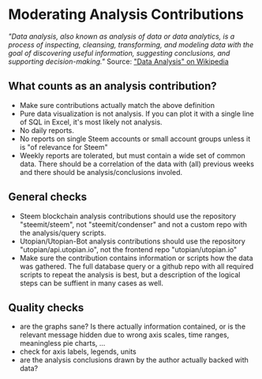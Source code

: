 # Moderating Analysis Contributions

*"Data analysis, also known as analysis of data or data analytics,
is a process of inspecting, cleansing, transforming, and modeling
data with the goal of discovering useful information, suggesting
conclusions, and supporting decision-making."*
Source: ["Data Analysis" on Wikipedia](https://en.wikipedia.org/wiki/Data_analysis)

## What counts as an analysis contribution?

* Make sure contributions actually match the above definition
* Pure data visualization is not analysis. If you can plot it
with a single line of SQL in Excel, it's most likely not analysis.
* No daily reports.
* No reports on single Steem accounts or small account groups unless it
is "of relevance for Steem"
* Weekly reports are tolerated, but must contain a wide set of common
data. There should be a correlation of the data with (all) previous
weeks and there should be analysis/conclusions involed.

## General checks

* Steem blockchain analysis contributions should use the repository
"steemit/steem", not "steemit/condenser" and not a custom repo with
the analysis/query scripts.
* Utopian/Utopian-Bot analysis contributions should use the repository
"utopian/api.utopian.io", not the frontend repo "utopian/utopian.io"
* Make sure the contribution contains information or scripts how 
the data was gathered. The full database query or a github repo 
with all required scripts to repeat the analysis is best, but a
description of the logical steps can be suffient in many cases as well.

## Quality checks

* are the graphs sane? Is there actually information contained, or is the 
relevant message hidden due to wrong axis scales, time ranges, meaningless
pie charts, ...
* check for axis labels, legends, units
* are the analysis conclusions drawn by the author actually backed with data?
